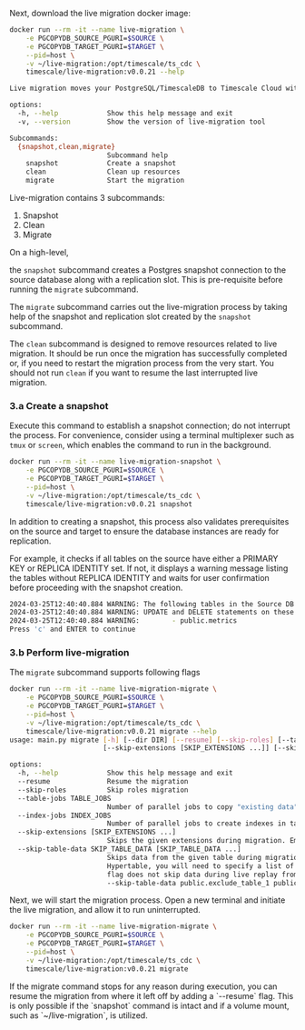 Next, download the live migration docker image:

```sh
docker run --rm -it --name live-migration \
    -e PGCOPYDB_SOURCE_PGURI=$SOURCE \
    -e PGCOPYDB_TARGET_PGURI=$TARGET \
    --pid=host \
    -v ~/live-migration:/opt/timescale/ts_cdc \
    timescale/live-migration:v0.0.21 --help

Live migration moves your PostgreSQL/TimescaleDB to Timescale Cloud with minimal downtime.

options:
  -h, --help            Show this help message and exit
  -v, --version         Show the version of live-migration tool

Subcommands:
  {snapshot,clean,migrate}
                        Subcommand help
    snapshot            Create a snapshot
    clean               Clean up resources
    migrate             Start the migration
```

Live-migration contains 3 subcommands:
1. Snapshot
1. Clean
1. Migrate

On a high-level,

the `snapshot` subcommand creates a Postgres snapshot connection to the source
database along with a replication slot. This is pre-requisite before running
the `migrate` subcommand.

The `migrate` subcommand carries out the live-migration process by taking help
of the snapshot and replication slot created by the `snapshot` subcommand.

The `clean` subcommand is designed to remove resources related to live migration.
It should be run once the migration has successfully completed or, if you need
to restart the migration process from the very start. You should not run `clean`
if you want to resume the last interrupted live migration.

### 3.a Create a snapshot

Execute this command to establish a snapshot connection; do not interrupt the process.
For convenience, consider using a terminal multiplexer such as `tmux` or `screen`, which
enables the command to run in the background.

```sh
docker run --rm -it --name live-migration-snapshot \
    -e PGCOPYDB_SOURCE_PGURI=$SOURCE \
    -e PGCOPYDB_TARGET_PGURI=$TARGET \
    --pid=host \
    -v ~/live-migration:/opt/timescale/ts_cdc \
    timescale/live-migration:v0.0.21 snapshot
```

In addition to creating a snapshot, this process also validates prerequisites on the source and target to ensure the database instances are ready for replication.

For example, it checks if all tables on the source have either a PRIMARY KEY or REPLICA IDENTITY set. If not, it displays a warning message listing the tables without REPLICA IDENTITY and waits for user confirmation before proceeding with the snapshot creation.

```sh
2024-03-25T12:40:40.884 WARNING: The following tables in the Source DB have neither a primary key nor a REPLICA IDENTITY (FULL/INDEX)
2024-03-25T12:40:40.884 WARNING: UPDATE and DELETE statements on these tables will not be replicated to the Target DB
2024-03-25T12:40:40.884 WARNING:        - public.metrics
Press 'c' and ENTER to continue
```

### 3.b Perform live-migration

The `migrate` subcommand supports following flags

```sh
docker run --rm -it --name live-migration-migrate \
    -e PGCOPYDB_SOURCE_PGURI=$SOURCE \
    -e PGCOPYDB_TARGET_PGURI=$TARGET \
    --pid=host \
    -v ~/live-migration:/opt/timescale/ts_cdc \
    timescale/live-migration:v0.0.21 migrate --help
usage: main.py migrate [-h] [--dir DIR] [--resume] [--skip-roles] [--table-jobs TABLE_JOBS] [--index-jobs INDEX_JOBS]
                       [--skip-extensions [SKIP_EXTENSIONS ...]] [--skip-table-data SKIP_TABLE_DATA [SKIP_TABLE_DATA ...]]

options:
  -h, --help            Show this help message and exit
  --resume              Resume the migration
  --skip-roles          Skip roles migration
  --table-jobs TABLE_JOBS
                        Number of parallel jobs to copy "existing data" from source db to target db (Default: 8)
  --index-jobs INDEX_JOBS
                        Number of parallel jobs to create indexes in target db (Default: 8)
  --skip-extensions [SKIP_EXTENSIONS ...]
                        Skips the given extensions during migration. Empty list skips all extensions.
  --skip-table-data SKIP_TABLE_DATA [SKIP_TABLE_DATA ...]
                        Skips data from the given table during migration. However, the table schema will be migrated. To skip data from a
                        Hypertable, you will need to specify a list of schema qualified chunks belonging to the Hypertable. Currently, this
                        flag does not skip data during live replay from the specified table. Values for this flag must be schema qualified. Eg:
                        --skip-table-data public.exclude_table_1 public.exclude_table_2
```

Next, we will start the migration process. Open a new terminal and initiate the live migration, and allow it to
run uninterrupted.

```sh
docker run --rm -it --name live-migration-migrate \
    -e PGCOPYDB_SOURCE_PGURI=$SOURCE \
    -e PGCOPYDB_TARGET_PGURI=$TARGET \
    --pid=host \
    -v ~/live-migration:/opt/timescale/ts_cdc \
    timescale/live-migration:v0.0.21 migrate
```
<Highlight type="note">
If the migrate command stops for any reason during execution, you can resume
the migration from where it left off by adding a `--resume` flag. This is only
possible if the `snapshot` command is intact and if a volume mount, such
as `~/live-migration`, is utilized.
</Highlight>
